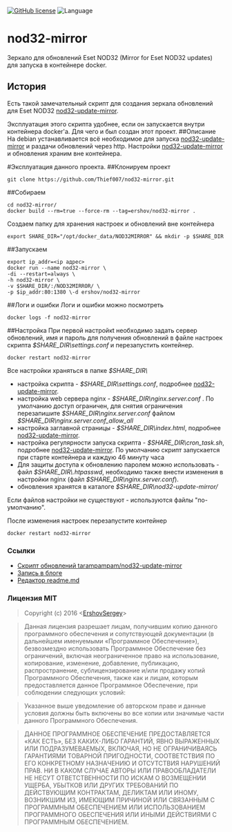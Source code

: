 [![GitHub license](https://img.shields.io/badge/license-MIT-blue.svg)](https://raw.githubusercontent.com/github.com/ErshovSergey/master/LICENSE) ![Language](https://img.shields.io/badge/language-bash-yellowgreen.svg)
# nod32-mirror
Зеркало для обновлений Eset NOD32 (Mirror for Eset NOD32 updates) для запуска в контейнере docker.

## История
Есть такой замечательный скрипт для создания зеркала обновлений для Eset NOD32 [nod32-update-mirror](https://github.com/tarampampam/nod32-update-mirror).

Эксплуатация этого скрипта удобнее, если он запускается внутри контейнера docker'а.
Для чего и был создан этот проект.
##Описание
На debian устанавливается всё необходимое для запуска  [nod32-update-mirror](https://github.com/tarampampam/nod32-update-mirror) и раздачи обновлений через http.
Настройки  [nod32-update-mirror](https://github.com/tarampampam/nod32-update-mirror) и обновления храним вне контейнера.

#Эксплуатация данного проекта.
##Клонируем проект
```shell
git clone https://github.com/Thief007/nod32-mirror.git
```
##Собираем
```shell
cd nod32-mirror/
docker build --rm=true --force-rm --tag=ershov/nod32-mirror .
```
Создаем папку для хранения настроек и обновлений вне контейнера
```shell
export SHARE_DIR="/opt/docker_data/NOD32MIRROR" && mkdir -p $SHARE_DIR
```
##Запускаем
```shell
export ip_addr=<ip адрес>
docker run --name nod32-mirror \
-di --restart=always \
-h nod32-mirror \
-v $SHARE_DIR/:/NOD32MIRROR/ \
-p $ip_addr:80:1380 \-d ershov/nod32-mirror
```
##Логи и ошибки
Логи и ошибки можно посмотреть
```shell
docker logs -f nod32-mirror
```
##Настройка
При первой настройкt необходимо задать сервер обновлений, имя и пароль для получения обновлений в файле настроек скрипта *\$SHARE_DIR\\settings.conf* и перезапустить контейнер.
```shell
docker restart nod32-mirror
```
Все настройки храняться в папке *\$SHARE_DIR\\*
 - настройка скрипта                            - *\$SHARE_DIR\\settings.conf*, подробнее [nod32-update-mirror](https://github.com/tarampampam/nod32-update-mirror/blob/master/README.md).
 - настройка web сервера nginx                - *\$SHARE_DIR\\nginx.server.conf* . По умолчанию доступ ограничен, для снятия ограничения перезапишите *\$SHARE_DIR\\nginx.server.conf* файлом *\$SHARE_DIR\\nginx.server.conf_allow_all*
 - настройка заглавной страницы               - *\$SHARE_DIR\\index.html*, подробнее [nod32-update-mirror](https://github.com/tarampampam/nod32-update-mirror/blob/master/README.md).
 - настройка регулярности запуска скрипта     - *\$SHARE_DIR\\cron_task.sh*, подробнее [nod32-update-mirror](https://github.com/tarampampam/nod32-update-mirror/blob/master/README.md).
По умолчанию скрипт запускается при старте контейнера и каждую 46 минуту часа
 -  Для защиты доступа к обновлению паролем можно использовать      - файл *\$SHARE_DIR\\.htpasswd*, необходимо также внести изменения в настройки nginx (файл *\$SHARE_DIR\\nginx.server.conf*).
 -  обновления хранятся в каталоге *\$SHARE_DIR\\nod32-update-mirror/*

Если файлов настройки не существуют - используются файлы "по-умолчанию".

После изменения настроек перезапустите контейнер
```shell
docker restart nod32-mirror
```

### <i class="icon-upload"></i>Ссылки
 - [Скрипт обновлений tarampampam/nod32-update-mirror](https://github.com/tarampampam/nod32-update-mirror/)
 - [Запись в блоге](https://blog.erchov.ru/2016/12/%D0%B7%D0%B5%D1%80%D0%BA%D0%B0%D0%BB%D0%BE-%D0%B4%D0%BB%D1%8F-%D0%BE%D0%B1%D0%BD%D0%BE%D0%B2%D0%BB%D0%B5%D0%BD%D0%B8%D0%B9-eset-nod32-%D0%B4%D0%BB%D1%8F-%D0%B7%D0%B0%D0%BF%D1%83%D1%81%D0%BA%D0%B0/)
 - [Редактор readme.md](https://stackedit.io/)

### <i class="icon-refresh"></i>Лицензия MIT

> Copyright (c) 2016 &lt;[ErshovSergey](http://github.com/ErshovSergey/)&gt;

> Данная лицензия разрешает лицам, получившим копию данного программного обеспечения и сопутствующей документации (в дальнейшем именуемыми «Программное Обеспечение»), безвозмездно использовать Программное Обеспечение без ограничений, включая неограниченное право на использование, копирование, изменение, добавление, публикацию, распространение, сублицензирование и/или продажу копий Программного Обеспечения, также как и лицам, которым предоставляется данное Программное Обеспечение, при соблюдении следующих условий:

> Указанное выше уведомление об авторском праве и данные условия должны быть включены во все копии или значимые части данного Программного Обеспечения.

> ДАННОЕ ПРОГРАММНОЕ ОБЕСПЕЧЕНИЕ ПРЕДОСТАВЛЯЕТСЯ «КАК ЕСТЬ», БЕЗ КАКИХ-ЛИБО ГАРАНТИЙ, ЯВНО ВЫРАЖЕННЫХ ИЛИ ПОДРАЗУМЕВАЕМЫХ, ВКЛЮЧАЯ, НО НЕ ОГРАНИЧИВАЯСЬ ГАРАНТИЯМИ ТОВАРНОЙ ПРИГОДНОСТИ, СООТВЕТСТВИЯ ПО ЕГО КОНКРЕТНОМУ НАЗНАЧЕНИЮ И ОТСУТСТВИЯ НАРУШЕНИЙ ПРАВ. НИ В КАКОМ СЛУЧАЕ АВТОРЫ ИЛИ ПРАВООБЛАДАТЕЛИ НЕ НЕСУТ ОТВЕТСТВЕННОСТИ ПО ИСКАМ О ВОЗМЕЩЕНИИ УЩЕРБА, УБЫТКОВ ИЛИ ДРУГИХ ТРЕБОВАНИЙ ПО ДЕЙСТВУЮЩИМ КОНТРАКТАМ, ДЕЛИКТАМ ИЛИ ИНОМУ, ВОЗНИКШИМ ИЗ, ИМЕЮЩИМ ПРИЧИНОЙ ИЛИ СВЯЗАННЫМ С ПРОГРАММНЫМ ОБЕСПЕЧЕНИЕМ ИЛИ ИСПОЛЬЗОВАНИЕМ ПРОГРАММНОГО ОБЕСПЕЧЕНИЯ ИЛИ ИНЫМИ ДЕЙСТВИЯМИ С ПРОГРАММНЫМ ОБЕСПЕЧЕНИЕМ.

